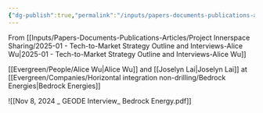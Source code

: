 ```yaml
---
{"dg-publish":true,"permalink":"/inputs/papers-documents-publications-articles/project-innerspace-sharing/company-interviews/2024-11-08-geode-interview-bedrock-energy/"}
---
```



From [[Inputs/Papers-Documents-Publications-Articles/Project Innerspace Sharing/2025-01 - Tech-to-Market Strategy Outline and Interviews-Alice Wu\|2025-01 - Tech-to-Market Strategy Outline and Interviews-Alice Wu]]

[[Evergreen/People/Alice Wu\|Alice Wu]] and [[Joselyn Lai\|Joselyn Lai]] at [[Evergreen/Companies/Horizontal integration non-drilling/Bedrock Energies\|Bedrock Energies]]


![[Nov 8, 2024 _ GEODE Interview_ Bedrock Energy.pdf]]